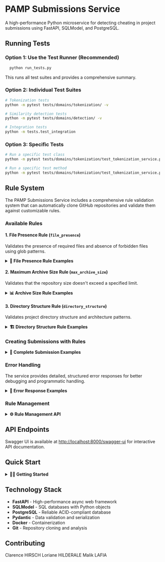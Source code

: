 # PAMP Submissions Service

A high-performance Python microservice for detecting cheating in project submissions using FastAPI, SQLModel, and PostgreSQL.

## Running Tests

### Option 1: Use the Test Runner (Recommended)
```bash
  python run_tests.py
```
This runs all test suites and provides a comprehensive summary.

### Option 2: Individual Test Suites
```bash
# Tokenization tests
python -m pytest tests/domains/tokenization/ -v

# Similarity detection tests  
python -m pytest tests/domains/detection/ -v

# Integration tests
python -m tests.test_integration
```

### Option 3: Specific Tests
```bash
# Run a specific test class
python -m pytest tests/domains/tokenization/test_tokenization_service.py::TestTokenizationService -v

# Run a specific test method
python -m pytest tests/domains/tokenization/test_tokenization_service.py::TestTokenizationService::test_basic_tokenization -v
```

## Rule System

The PAMP Submissions Service includes a comprehensive rule validation system that can automatically clone GitHub repositories and validate them against customizable rules.

### Available Rules

#### 1. File Presence Rule (`file_presence`)
Validates the presence of required files and absence of forbidden files using glob patterns.

<details>
<summary><strong>📖 File Presence Rule Examples</strong></summary>

**Basic Usage:**
```json
{
  "name": "file_presence",
  "params": {
    "must_exist": ["README*", "*.md"],
    "forbidden": ["*.tmp", "*.log", "*.class"]
  }
}
```

**Advanced Patterns:**
```json
{
  "name": "file_presence",
  "params": {
    "must_exist": [
      "README*",
      "package.json",
      "src/**/*.py",
      "docs/*.md"
    ],
    "forbidden": [
      "*.tmp",
      "*.log", 
      "*.class",
      "*.exe",
      "node_modules/*",
      "__pycache__/*",
      "*.pyc"
    ]
  }
}
```

**Error Response Example:**
```json
{
  "detail": {
    "validation_failed": true,
    "errors": [
      {
        "code": "missingRequiredFiles",
        "missing_files": ["README.md", "package.json"],
        "patterns": ["README*", "package.json"],
        "message": "Missing required files: README.md, package.json"
      },
      {
        "code": "forbiddenFilesFound",
        "forbidden_files": ["temp.log"],
        "patterns": ["*.log"],
        "message": "Forbidden files found: temp.log"
      }
    ]
  }
}
```

</details>

#### 2. Maximum Archive Size Rule (`max_archive_size`)
Validates that the repository size doesn't exceed a specified limit.

<details>
<summary><strong>📊 Archive Size Rule Examples</strong></summary>

**Basic Usage:**
```json
{
  "name": "max_archive_size",
  "params": {
    "max_size_mb": 100
  }
}
```

**Different Size Limits:**
```json
{
  "name": "max_archive_size",
  "params": {
    "max_size_mb": 50
  }
}
```

**Error Response Example:**
```json
{
  "detail": {
    "validation_failed": true,
    "errors": [
      {
        "code": "repositorySizeExceeded",
        "actual_size_mb": 125.45,
        "actual_size_bytes": 131534848,
        "max_size_mb": 100,
        "file_count": 1247,
        "excess_mb": 25.45,
        "message": "Repository size 125.45MB exceeds maximum allowed size of 100MB"
      }
    ]
  }
}
```

</details>

#### 3. Directory Structure Rule (`directory_structure`)
Validates project directory structure and architecture patterns.

<details>
<summary><strong>🏗️ Directory Structure Rule Examples</strong></summary>

**Basic Usage:**
```json
{
  "name": "directory_structure",
  "params": {
    "required_directories": ["src", "tests", "docs"],
    "forbidden_directories": ["node_modules", "__pycache__"]
  }
}
```

**Architecture Validation:**
```json
{
  "name": "directory_structure",
  "params": {
    "required_directories": [
      "src",
      "src/components",
      "src/utils",
      "tests",
      "tests/unit",
      "tests/integration",
      "docs",
      "config"
    ],
    "forbidden_directories": [
      "node_modules",
      "__pycache__",
      "*.tmp",
      "build",
      "dist",
      ".vscode",
      ".idea"
    ],
    "max_depth": 5,
    "allow_empty_dirs": false
  }
}
```

**Clean Code Structure:**
```json
{
  "name": "directory_structure",
  "params": {
    "required_directories": [
      "src",
      "tests",
      "docs"
    ],
    "forbidden_directories": [
      "node_modules",
      "__pycache__",
      "*.log",
      "tmp",
      "temp"
    ],
    "max_depth": 4,
    "allow_empty_dirs": false
  }
}
```

**Error Response Example:**
```json
{
  "detail": {
    "validation_failed": true,
    "errors": [
      {
        "code": "directoryStructureValidationFailed",
        "errors": [
          {
            "code": "missingRequiredDirectories",
            "missing_directories": ["tests", "docs"],
            "patterns": ["src", "tests", "docs"],
            "message": "Missing required directories: tests, docs"
          },
          {
            "code": "forbiddenDirectoriesFound",
            "forbidden_directories": ["node_modules", "__pycache__"],
            "patterns": ["node_modules", "__pycache__", "*.tmp"],
            "message": "Forbidden directories found: node_modules, __pycache__"
          },
          {
            "code": "directoryDepthExceeded",
            "violations": [
              {
                "directory": "src/components/ui/buttons/primary",
                "depth": 6,
                "max_allowed": 4
              }
            ],
            "max_depth": 4,
            "message": "Directory depth exceeded: 1 directories exceed maximum depth of 4"
          }
        ],
        "message": "Directory structure validation failed with 3 error(s)"
      }
    ]
  }
}
```

</details>

### Creating Submissions with Rules

<details>
<summary><strong>🚀 Complete Submission Examples</strong></summary>

**Simple Submission with Rules:**
```bash
curl -X POST http://localhost:8001/submissions \
  -H "Content-Type: application/json" \
  -d '{
    "link": "https://github.com/user/repository.git",
    "project_uuid": "550e8400-e29b-41d4-a716-446655440000",
    "group_uuid": "550e8400-e29b-41d4-a716-446655440001",
    "project_step": "step_1",
    "description": "Final submission for step 1",
    "rules": [
      {
        "name": "file_presence",
        "params": {
          "must_exist": ["README*", "*.md"],
          "forbidden": ["*.tmp", "*.log"]
        }
      },
      {
        "name": "max_archive_size",
        "params": {
          "max_size_mb": 50
        }
      }
    ]
  }'
```

**Complex Validation Example:**
```bash
curl -X POST http://localhost:8001/submissions \
  -H "Content-Type: application/json" \
  -d '{
    "link": "https://github.com/student/project.git",
    "project_uuid": "550e8400-e29b-41d4-a716-446655440000",
    "group_uuid": "550e8400-e29b-41d4-a716-446655440001",
    "project_step": "final",
    "description": "Final project submission",
    "submitted_by": "John Doe",
    "rules": [
      {
        "name": "file_presence",
        "params": {
          "must_exist": [
            "README.md",
            "requirements.txt",
            "src/**/*.py",
            "tests/**/*.py",
            "docs/*.md"
          ],
          "forbidden": [
            "*.pyc",
            "__pycache__/*",
            "*.tmp",
            "*.log",
            ".env",
            "node_modules/*",
            "*.class"
          ]
        }
      },
      {
        "name": "directory_structure",
        "params": {
          "required_directories": [
            "src",
            "tests",
            "docs",
            "src/models",
            "src/utils"
          ],
          "forbidden_directories": [
            "node_modules",
            "__pycache__",
            "build",
            "dist",
            "*.tmp"
          ],
          "max_depth": 4,
          "allow_empty_dirs": false
        }
      },
      {
        "name": "max_archive_size",
        "params": {
          "max_size_mb": 25
        }
      }
    ]
  }'
```

**Successful Response:**
```json
{
  "success": true,
  "message": "Submission created successfully",
  "submission_id": "uuid-here",
  "data": {
    "link": "https://github.com/user/repository.git",
    "project_uuid": "550e8400-e29b-41d4-a716-446655440000",
    "group_uuid": "550e8400-e29b-41d4-a716-446655440001",
    "project_step": "step_1",
    "link_type": "github",
    "description": "Final submission for step 1",
    "id": "uuid-here",
    "upload_date_time": "2024-01-15T10:30:00Z",
    "status": "pending"
  },
  "rule_results": [
    {
      "rule_name": "file_presence", 
      "passed": true,
      "message": "All required files are present and no forbidden files found"
    },
    {
      "rule_name": "directory_structure",
      "passed": true,
      "message": "Directory structure validation passed: 8 directories checked, max depth: 4"
    },
    {
      "rule_name": "max_archive_size",
      "passed": true, 
      "message": "Repository size 15.2MB is within limit of 25MB"
    }
  ]
}
```

</details>

### Error Handling

The service provides detailed, structured error responses for better debugging and programmatic handling.

<details>
<summary><strong>🚨 Error Response Examples</strong></summary>

**Parameter Type Error:**
```json
{
  "detail": {
    "validation_failed": true,
    "failed_rule_count": 1,
    "total_rule_count": 1,
    "errors": [
      {
        "code": "invalidParameterType",
        "parameter": "forbidden",
        "expected_type": "array",
        "actual_type": "str", 
        "actual_value": "*.md",
        "message": "Parameter 'forbidden' must be a list of patterns, got str: *.md",
        "rule_name": "file_presence",
        "rule_params": {
          "must_exist": ["README*"],
          "forbidden": "*.md"
        }
      }
    ],
    "summary": "Submission validation failed: 1 of 1 rules failed"
  }
}
```

**Multiple Rule Failures:**
```json
{
  "detail": {
    "validation_failed": true,
    "failed_rule_count": 2,
    "total_rule_count": 2,
    "errors": [
      {
        "code": "fileValidationFailed",
        "errors": [
          {
            "code": "missingRequiredFiles",
            "missing_files": ["README.md", "requirements.txt"],
            "message": "Missing required files: README.md, requirements.txt"
          }
        ],
        "rule_name": "file_presence"
      },
      {
        "code": "repositorySizeExceeded",
        "actual_size_mb": 75.2,
        "max_size_mb": 50,
        "excess_mb": 25.2,
        "rule_name": "max_archive_size"
      }
    ],
    "summary": "Submission validation failed: 2 of 2 rules failed"
  }
}
```

**Error Codes:**
- `invalidParameterType`: Wrong parameter data type
- `invalidParameterValue`: Parameter value out of valid range
- `invalidPatternType`: File pattern not a string
- `missingRequiredParameters`: Required parameters not provided
- `missingRequiredFiles`: Required files not found
- `forbiddenFilesFound`: Forbidden files detected
- `fileValidationFailed`: Multiple file validation errors
- `repositorySizeExceeded`: Repository too large
- `missingRequiredDirectories`: Required directories not found
- `forbiddenDirectoriesFound`: Forbidden directories detected
- `directoryDepthExceeded`: Directory nesting too deep
- `emptyDirectoriesFound`: Empty directories detected (when not allowed)
- `directoryStructureValidationFailed`: Multiple directory validation errors
- `ruleExecutionError`: Unexpected rule execution error

</details>

### Rule Management

<details>
<summary><strong>⚙️ Rule Management API</strong></summary>

**Get Available Rules:**
```bash
curl http://localhost:8001/submissions/rules/available
```

Response:
```json
{
  "available_rules": ["file_presence", "max_archive_size"],
  "total_count": 2,
  "description": "These rules can be used in the 'rules' field when creating submissions"
}
```

**Get Detailed Rule Documentation:**
```bash
curl http://localhost:8001/submissions/rules/documentation
```

**Disable Rule Execution:**
```bash
curl -X POST "http://localhost:8001/submissions?execute_rules=false" \
  -H "Content-Type: application/json" \
  -d '{"link": "...", "rules": [...]}'
```

</details>

## API Endpoints

Swagger UI is available at [http://localhost:8000/swagger-ui](http://localhost:8000/swagger-ui) for interactive API documentation.

## Quick Start

<details>
<summary><strong>🏃‍♂️ Getting Started</strong></summary>

1. **Clone the repository:**
   ```bash
   git clone <repository-url>
   cd PAMP-submissions-service
   ```

2. **Start with Docker Compose:**
   ```bash
   docker compose up --build
   ```

3. **Access the API:**
   - API: http://localhost:8001
   - Swagger UI: http://localhost:8001/swagger-ui
   - Health Check: http://localhost:8001/health

4. **Test with a simple submission:**
   ```bash
   curl -X POST http://localhost:8001/submissions \
     -H "Content-Type: application/json" \
     -d '{
       "link": "https://github.com/octocat/Hello-World.git",
       "project_uuid": "550e8400-e29b-41d4-a716-446655440000",
       "group_uuid": "550e8400-e29b-41d4-a716-446655440001",
       "project_step": "step_1",
       "rules": [
         {
           "name": "file_presence",
           "params": {
             "must_exist": ["README*"]
           }
         }
       ]
     }'
   ```

</details>

## Technology Stack

- **FastAPI** - High-performance async web framework
- **SQLModel** - SQL databases with Python objects
- **PostgreSQL** - Reliable ACID-compliant database
- **Pydantic** - Data validation and serialization
- **Docker** - Containerization
- **Git** - Repository cloning and analysis

## Contributing
Clarence HIRSCH
Loriane HILDERALE
Malik LAFIA